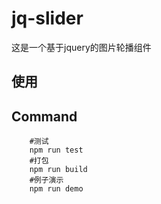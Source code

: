 # jq-slider

这是一个基于jquery的图片轮播组件

## 使用


## Command

```
	#测试	
	npm run test	
	#打包	
	npm run build	
	#例子演示	
	npm run demo
```


